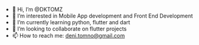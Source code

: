 - 👋 Hi, I’m @DKTOMZ
- 👀 I’m interested in Mobile App development and Front End Development
- 🌱 I’m currently learning python, flutter and dart
- 💞️ I’m looking to collaborate on flutter projects
- 📫 How to reach me: deni.tomno@gmail.com
